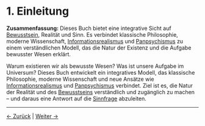 # 1. Einleitung

**Zusammenfassung:**
Dieses Buch bietet eine integrative Sicht auf [Bewusstsein](#glossar), Realität und Sinn. Es verbindet klassische Philosophie, moderne Wissenschaft, [Informationsrealismus](#glossar) und [Panpsychismus](#glossar) zu einem verständlichen Modell, das die Natur der Existenz und die Aufgabe bewusster Wesen erklärt.

Warum existieren wir als bewusste Wesen? Was ist unsere Aufgabe im Universum? Dieses Buch entwickelt ein integratives Modell, das klassische Philosophie, moderne Wissenschaft und neue Ansätze wie [Informationsrealismus](#glossar) und [Panpsychismus](#glossar) verbindet. Ziel ist es, die Natur der Realität und des [Bewusstseins](#glossar) verständlich und zugänglich zu machen – und daraus eine Antwort auf die [Sinnfrage](#glossar) abzuleiten.

---
<div class="navigation-links">
<a href="00_Inhaltsverzeichnis.md" class="nav-link prev-link">← Zurück</a> | <a href="02_Die_Frage_nach_der_Existenz.md" class="nav-link next-link">Weiter →</a>
</div>
